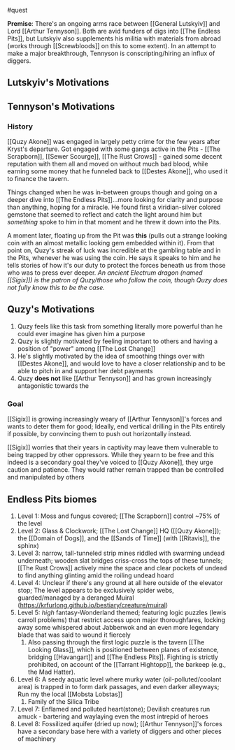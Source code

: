 #quest

**Premise**: There's an ongoing arms race between [[General Lutskyiv]] and Lord [[Arthur Tennyson]]. Both are avid funders of digs into [[The Endless Pits]], but Lutskyiv also supplements his militia with materials from abroad (works through [[Screwbloods]] on this to some extent). In an attempt to make a major breakthrough, Tennyson is conscripting/hiring an influx of diggers.

## Lutskyiv's Motivations

## Tennyson's Motivations

### History
[[Quzy Akone]] was engaged in largely petty crime for the few years after Kryst's departure. Got engaged with some gangs active in the Pits - [[The Scrapborn]], [[Sewer Scourge]], [[The Rust Crows]] - gained some decent reputation with them all and moved on without much bad blood, while earning some money that he funneled back to [[Destes Akone]], who used it to finance the tavern.

Things changed when he was in-between groups though and going on a deeper dive into [[The Endless Pits]]...more looking for clarity and purpose than anything, hoping for a miracle. 
He found first a viridian-silver colored gemstone that seemed to reflect and catch the light around him but _something_ spoke to him in that moment and he threw it down into the Pits.

A moment later, floating up from the Pit was **this** (pulls out a strange looking coin with an almost metallic looking gem embedded within it). From that point on, Quzy's streak of luck was incredible at the gambling table and in the Pits, whenever he was using the coin. He says it speaks to him and he tells stories of how it's our duty to protect the forces beneath us from those who was to press ever deeper.
	   _An ancient Electrum dragon (named [[Sigix]]) is the patron of Quzy/those who follow the coin, though Quzy does not fully know this to be the case._

## Quzy's Motivations
1. Quzy feels like this task from something literally more powerful than he could ever imagine has given him a purpose
2. Quzy is slightly motivated by feeling important to others and having a position of "power" among [[The Lost Change]]
3. He's slightly motivated by the idea of smoothing things over with [[Destes Akone]], and would love to have a closer relationship and to be able to pitch in and support her debt payments
4. Quzy **does not** like [[Arthur Tennyson]] and has grown increasingly antagonistic towards the 
### Goal
[[Sigix]] is growing increasingly weary of [[Arthur Tennyson]]'s forces and wants to deter them for good; 
Ideally, end vertical drilling in the Pits entirely if possible, by convincing them to push out horizontally instead.

[[Sigix]] worries that their years in captivity may leave them vulnerable to being trapped by other oppressors. While they yearn to be free and this indeed is a secondary goal they've voiced to [[Quzy Akone]], they urge caution and patience. They would rather remain trapped than be controlled and manipulated by others

## Endless Pits biomes
1. Level 1: Moss and fungus covered; [[The Scrapborn]] control ~75% of the level
2. Level 2: Glass & Clockwork; [[The Lost Change]] HQ ([[Quzy Akone]]); the [[Domain of Dogs]], and the [[Sands of Time]] (with [[Ritavis]], the sphinx)
3. Level 3: narrow, tall-tunneled strip mines riddled with swarming undead underneath; wooden slat bridges criss-cross the tops of these tunnels; [[The Rust Crows]] actively mine the space and clear pockets of undead to find anything glinting amid the roiling undead hoard
4. Level 4: Unclear if there's any ground at all here outside of the elevator stop; The level appears to be exclusively spider webs, guarded/managed by a deranged Muiral (https://krfurlong.github.io/bestiary/creature/muiral)
5. Level 5: _high_ fantasy-Wonderland themed; featuring logic puzzles (lewis carroll problems) that restrict access upon major thoroughfares, locking away some whispered about Jabberwok and an even more legendary blade that was said to wound it fiercely
	1. Also passing through the first logic puzzle is the tavern [[The Looking Glass]], which is positioned between planes of existence, bridging [[Havangart]] and [[The Endless Pits]]. Fighting is strictly prohibited, on account of the [[Tarrant Hightopp]], the barkeep (e.g., the Mad Hatter).
6. Level 6: A seedy aquatic level where murky water (oil-polluted/coolant area) is trapped in to form dark passages, and even darker alleyways; Run my the local [[Mobsta Lobstas]] 
	1. Family of the Silica Tribe
7. Level 7: Enflamed and polluted heart(stone); Devilish creatures run amuck - bartering and waylaying even the most intrepid of heroes
8. Level 8: Fossilized aquifer (dried up now); [[Arthur Tennyson]]'s forces have a secondary base here with a variety of diggers and other pieces of machinery